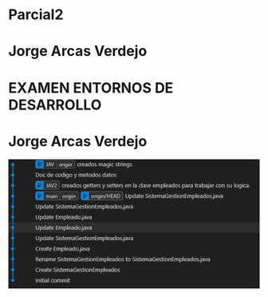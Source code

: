 # Parcial2
# Jorge Arcas Verdejo 
# EXAMEN ENTORNOS DE DESARROLLO
# Jorge Arcas Verdejo
![Alt text](image.png)